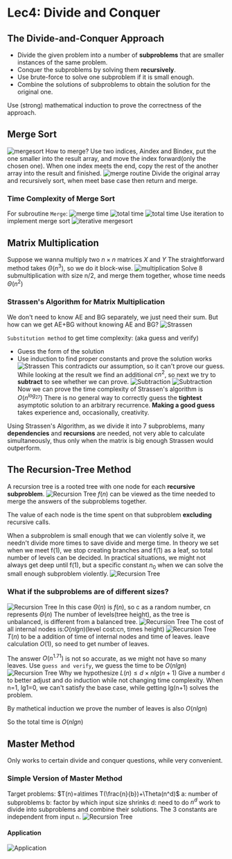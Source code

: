 # Lec4: Divide and Conquer
## The Divide-and-Conquer Approach
- Divide the given problem into a number of **subproblems** that are smaller instances of the same problem.
- Conquer the subproblems by solving them **recursively**.
- Use brute-force to solve one subproblem if it is small enough.
- Combine the solutions of subproblems to obtain the solution for the original one.

Use (strong) mathematical induction to prove the correctness of the approach.

## Merge Sort
![mergesort](image/lec4/1.png)
How to merge?
Use two indices, Aindex and Bindex, put the one smaller into the result array, and move the index forward(only the chosen one).
When one index meets the end, copy the rest of the another array into the result and finished.
![merge routine](image/lec4/2.png)
Divide the original array and recursively sort, when meet base case then return and merge.

### Time Complexity of Merge Sort
For subroutine `Merge`: 
![merge time](image/lec4/4.png)
![total time](image/lec4/3.png)
![total time](image/lec4/5.png)
Use iteration to implement merge sort
![iterative mergesort](image/lec4/6.png)

## Matrix Multiplication
Suppose we wanna multiply two $n\times n$ matrices $X$ and $Y$
The straightforward method takes $\Theta(n^3)$, so we do it block-wise.
![multiplication](image/lec4/7.png)
Solve 8 submultiplication with size n/2, and merge them together, whose time needs $\Theta(n^2)$

### Strassen's Algorithm for Matrix Multiplication
We don't need to know AE and BG separately, we just need their sum.
But how can we get AE+BG without knowing AE and BG?
![Strassen](image/lec4/8.png)

`Substitution method` to get time complexity: (aka guess and verify)
- Guess the form of the solution
- Use induction to find proper constants and prove the solution works
![Strassen](image/lec4/9.png)
This contradicts our assumption, so it can't prove our guess.
While looking at the result we find an additional $cn^2$, so next we try to **subtract** to see whether we can prove.
![Subtraction](image/lec4/10.png)
![Subtraction](image/lec4/11.png)
Now we can prove the time complexity of Strassen's algorithm is $O(n^{log_27})$
There is no general way to correctly guess the **tightest** asymptotic solution to an arbitrary recurrence.
**Making a good guess** takes experience and, occasionally, creativity.

Using Strassen's Algorithm, as we divide it into 7 subproblems, many **dependencies** and **recursions** are needed, not very able to calculate simultaneously, thus only when the matrix is big enough Strassen would outperform.

## The Recursion-Tree Method
A recursion tree is a rooted tree with one node for each **recursive subproblem**.
![Recursion Tree](image/lec4/12.png)
$f(n)$ can be viewed as the time needed to merge the answers of the subproblems together.

The value of each node is the time spent on that subproblem **excluding** recursive calls.

When a subproblem is small enough that we can violently solve it, we needn't divide more times to save divide and merge time.
In theory we set when we meet f(1), we stop creating branches and f(1) as a leaf, so total number of levels can be decided. In practical situations, we might not always get deep until f(1), but a specific constant $n_0$ when we can solve the small enough subproblem violently.
![Recursion Tree](image/lec4/13.png)

### What if the subproblems are of different sizes?
![Recursion Tree](image/lec4/14.png)
In this case $\Theta(n)$ is $f(n)$, so c as a random number, cn represents $\Theta(n)$
The number of levels(tree height), as the tree is unbalanced, is different from a balanced tree.
![Recursion Tree](image/lec4/15.png)
The cost of all internal nodes is:$O(nlgn)$(level cost:cn, times height)
![Recursion Tree](image/lec4/16.png)
$T(n)$ to be a addition of time of internal nodes and time of leaves.
leave calculation $O(1)$, so need to get number of leaves.

The answer $O(n^{1.71})$ is not so accurate, as we might not have so many leaves.
Use `guess and verify`, we guess the time to be $O(nlgn)$
![Recursion Tree](image/lec4/17.png)
Why we hypothesize $L(n)\leq d\times nlg(n+1)$
Give a number `d` to better adjust and do induction while not changing time complexity.
When n=1, lg1=0, we can't satisfy the base case, while getting lg(n+1) solves the problem.

By mathetical induction we prove the number of leaves is also $O(nlgn)$

So the total time is $O(nlgn)$

## Master Method
Only works to certain divide and conquer questions, while very convenient.

### Simple Version of Master Method
Target problems: $T(n)=a\times T(\frac{n}{b})+\Theta(n^d)$
a: number of subproblems
b: factor by which input size shrinks
d: need to do $n^d$ work to divide into subproblems and combine their solutions.
The 3 constants are independent from input `n`.
![Recursion Tree](image/lec4/18.png)

#### Application
![Application](image/lec4/19.png)
